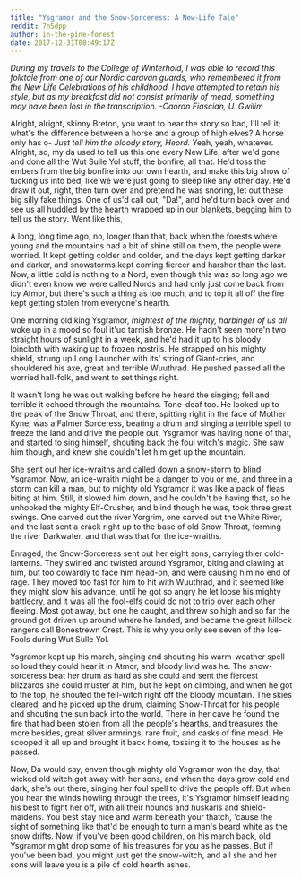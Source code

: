 ```yaml
---
title: "Ysgramor and the Snow-Sorceress: A New-Life Tale"
reddit: 7n5dpp
author: in-the-pine-forest
date: 2017-12-31T00:49:17Z
---
```


*During my travels to the College of Winterhold, I was able to record this folktale from one of our Nordic caravan guards, who remembered it from the New Life Celebrations of his childhood. I have attempted to retain his style, but as my breakfast did not consist primarily of mead, something may have been lost in the transcription.*
*-Caoran Fiascian, U. Gwilim*

Alright, alright, skinny Breton, you want to hear the story so bad, I'll tell it; what's the difference between a horse and a group of high elves? A horse only has o- *Just tell him the bloody story, Heord.* Yeah, yeah, whatever. Alright, so, my da used to tell us this one every New Life, after we'd gone and done all the Wut Sulle Yol stuff, the bonfire, all that. He'd toss the embers from the big bonfire into our own hearth, and make this big show of tucking us into bed, like we were just going to sleep like any other day. He'd draw it out, right, then turn over and pretend he was snoring, let out these big silly fake things. One of us'd call out, "Da!", and he'd turn back over and see us all huddled by the hearth wrapped up in our blankets, begging him to tell us the story. Went like this,

A long, long time ago, no, longer than that, back when the forests where young and the mountains had a bit of shine still on them, the people were worried. It kept getting colder and colder, and the days kept getting darker and darker, and snowstorms kept coming fiercer and harsher than the last. Now, a little cold is nothing to a Nord, even though this was so long ago we didn't even know we were called Nords and had only just come back from icy Atmor, but there's such a thing as too much, and to top it all off the fire kept getting stolen from everyone's hearth. 

One morning old king Ysgramor, *mightest of the mighty, harbinger of us all* woke up in a mood so foul it'ud tarnish bronze. He hadn't seen more'n two straight hours of sunlight in a week, and he'd had it up to his bloody loincloth with waking up to frozen nostrils. He strapped on his mighty shield, strung up Long Launcher with its' string of Giant-cries, and shouldered his axe, great and terrible Wuuthrad. He pushed passed all the worried hall-folk, and went to set things right.

It wasn't long he was out walking before he heard the singing; fell and terrible it echoed through the mountains. Tone-deaf too. He looked up to the peak of the Snow Throat, and there, spitting right in the face of Mother Kyne, was a Falmer Sorceress, beating a drum and singing a terrible spell to freeze the land and drive the people out. Ysgramor was having none of that, and started to sing himself, shouting back the foul witch's magic. She saw him though, and knew she couldn't let him get up the mountain.

She sent out her ice-wraiths and called down a snow-storm to blind Ysgramor. Now, an ice-wraith might be a danger to you or me, and three in a storm can kill a man, but to mighty old Ysgramor it was like a pack of fleas biting at him. Still, it slowed him down, and he couldn't be having that, so he unhooked the mighty Elf-Crusher, and blind though he was, took three great swings. One carved out the river Yorgrim, one carved out the White River, and the last sent a crack right up to the base of old Snow Throat, forming the river Darkwater, and that was that for the ice-wraiths.

Enraged, the Snow-Sorceress sent out her eight sons, carrying thier cold-lanterns. They swirled and twisted around Ysgramor, biting and clawing at him, but too cowardly to face him head-on, and were causing him no end of rage. They moved too fast for him to hit with Wuuthrad, and it seemed like they might slow his advance, until he got so angry he let loose his mighty battlecry, and it was all the fool-elfs could do not to trip over each other fleeing. Most got away, but one he caught, and threw so high and so far the ground got driven up around where he landed, and became the great hillock rangers call Bonestrewn Crest. This is why you only see seven of the Ice-Fools during Wut Sulle Yol.

Ysgramor kept up his march, singing and shouting his warm-weather spell so loud they could hear it in Atmor, and bloody livid was he. The snow-sorceress beat her drum as hard as she could and sent the fiercest blizzards she could muster at him, but he kept on climbing, and when he got to the top, he shouted the fell-witch right off the bloody mountain. The skies cleared, and he picked up the drum, claiming Snow-Throat for his people and shouting the sun back into the world. There in her cave he found the fire that had been stolen from all the people's hearths, and treasures the more besides, great silver armrings, rare fruit, and casks of fine mead. He scooped it all up and brought it back home, tossing it to the houses as he passed.

Now, Da would say, enven though mighty old Ysgramor won the day, that wicked old witch got away with her sons, and when the days grow cold and dark, she's out there, singing her foul spell to drive the people off. But when you hear the winds howling through the trees, it's Ysgramor himself leading his best to fight her off, with all their hounds and huskarls and shield-maidens. You best stay nice and warm beneath your thatch, 'cause the sight of something like that'd be enough to turn a man's beard white as the snow drifts. Now, if you've been good children, on his march back, old Ysgramor might drop some of his treasures for you as he passes. But if you've been bad, you might just get the snow-witch, and all she and her sons will leave you is a pile of cold hearth ashes.

